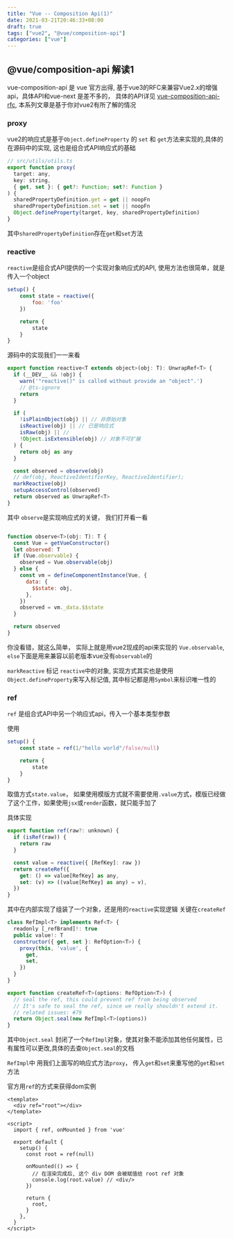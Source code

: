 ```yaml
---
title: "Vue -- Composition Api(1)"
date: 2021-03-21T20:46:33+08:00
draft: true
tags: ["vue2", "@vue/composition-api"]
categories: ["vue"]
---
```


## @vue/composition-api 解读1

vue-composition-api 是 vue 官方出得, 基于vue3的RFC来兼容Vue2.x的增强api，具体API和vue-next 是差不多的， 具体的API详见 [vue-composition-api-rfc](https://vue-composition-api-rfc.netlify.app/zh/api.html#setup), 本系列文章是基于你对vue2有所了解的情况

### proxy

vue2的响应式是基于`Object.defineProperty` 的 `set` 和 `get`方法来实现的,具体的在源码中的实现, 这也是组合式API响应式的基础

```js
// src/utils/utils.ts
export function proxy(
  target: any,
  key: string,
  { get, set }: { get?: Function; set?: Function }
) {
  sharedPropertyDefinition.get = get || noopFn
  sharedPropertyDefinition.set = set || noopFn
  Object.defineProperty(target, key, sharedPropertyDefinition)
}
```
其中`sharedPropertyDefinition`存在`get`和`set`方法


### reactive

`reactive`是组合式API提供的一个实现对象响应式的API, 使用方法也很简单，就是传入一个object

```js
setup() {
    const state = reactive({
        foo: 'foo'
    })

    return {
        state
    }
}
```

源码中的实现我们一一来看

```js
export function reactive<T extends object>(obj: T): UnwrapRef<T> {
  if (__DEV__ && !obj) {
    warn('"reactive()" is called without provide an "object".')
    // @ts-ignore
    return
  }

  if (
    !isPlainObject(obj) || // 非原始对象
    isReactive(obj) || // 已是响应式
    isRaw(obj) || // 
    !Object.isExtensible(obj) // 对象不可扩展
  ) {
    return obj as any
  }

  const observed = observe(obj)
  // def(obj, ReactiveIdentifierKey, ReactiveIdentifier);
  markReactive(obj)
  setupAccessControl(observed)
  return observed as UnwrapRef<T>
}
```
其中 `observe`是实现响应式的关键， 我们打开看一看

```js

function observe<T>(obj: T): T {
  const Vue = getVueConstructor()
  let observed: T
  if (Vue.observable) {
    observed = Vue.observable(obj)
  } else {
    const vm = defineComponentInstance(Vue, {
      data: {
        $$state: obj,
      },
    })
    observed = vm._data.$$state
  }

  return observed
}
```
你没看错，就这么简单， 实际上就是用vue2现成的api来实现的 `Vue.observable`, `else`下面是用来兼容以前老版本vue没有`observable`的

`markReactive` 标记 `reactive`中的对象, 实现方式其实也是使用`Object.defineProperty`来写入标记值, 
其中标记都是用`Symbol`来标识唯一性的

### ref

`ref` 是组合式API中另一个响应式api，传入一个基本类型参数

使用
```js
setup() {
    const state = ref(1/"hello world"/false/null)

    return {
        state
    }
}
```
取值方式`state.value`， 如果使用模版方式就不需要使用`.value`方式，模版已经做了这个工作，如果使用`jsx`或`render`函数，就只能手加了

具体实现

```js
export function ref(raw?: unknown) {
  if (isRef(raw)) {
    return raw
  }

  const value = reactive({ [RefKey]: raw })
  return createRef({
    get: () => value[RefKey] as any,
    set: (v) => ((value[RefKey] as any) = v),
  })
}
```
其中在内部实现了组装了一个对象，还是用的`reactive`实现逻辑
关键在`createRef`

```js
class RefImpl<T> implements Ref<T> {
  readonly [_refBrand]!: true
  public value!: T
  constructor({ get, set }: RefOption<T>) {
    proxy(this, 'value', {
      get,
      set,
    })
  }
}

export function createRef<T>(options: RefOption<T>) {
  // seal the ref, this could prevent ref from being observed
  // It's safe to seal the ref, since we really shouldn't extend it.
  // related issues: #79
  return Object.seal(new RefImpl<T>(options))
}
```
其中`Object.seal` 封闭了一个`RefImpl`对象，使其对象不能添加其他任何属性，已有属性可以更改,具体的去查`Object.seal`的文档

`RefImpl`中 用我们上面写的响应式方法`proxy`， 传入`get`和`set`来重写他的`get`和`set`方法

官方用`ref`的方式来获得dom实例
```vue
<template>
  <div ref="root"></div>
</template>

<script>
  import { ref, onMounted } from 'vue'

  export default {
    setup() {
      const root = ref(null)

      onMounted(() => {
        // 在渲染完成后, 这个 div DOM 会被赋值给 root ref 对象
        console.log(root.value) // <div/>
      })

      return {
        root,
      }
    },
  }
</script>
```
